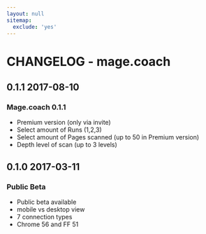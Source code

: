 ```yaml
---
layout: null
sitemap:
  exclude: 'yes'
---
```

# CHANGELOG - mage.coach

## 0.1.1 2017-08-10

### Mage.coach 0.1.1
* Premium version (only via invite)
* Select amount of Runs (1,2,3)
* Select amount of Pages scanned (up to 50 in Premium version)
* Depth level of scan (up to 3 levels)

## 0.1.0 2017-03-11

### Public Beta
* Public beta available
* mobile vs desktop view
* 7 connection types
* Chrome 56 and FF 51
